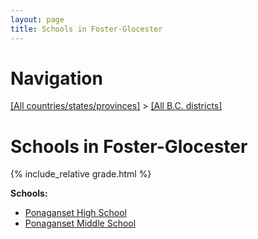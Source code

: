 ```yaml
---
layout: page
title: Schools in Foster-Glocester
---
```

# Navigation

[[All countries/states/provinces]](../..) > [[All B.C. districts]](..)

# Schools in Foster-Glocester

{% include_relative grade.html %}

**Schools:**

- [Ponaganset High School](Ponaganset_High_School.md)
- [Ponaganset Middle School](Ponaganset_Middle_School.md)
